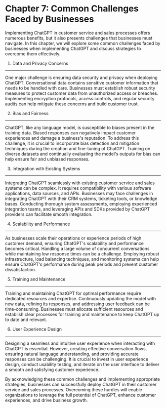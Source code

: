 Chapter 7: Common Challenges Faced by Businesses
================================================

Implementing ChatGPT in customer service and sales processes offers numerous benefits, but it also presents challenges that businesses must navigate. In this chapter, we will explore some common challenges faced by businesses when implementing ChatGPT and discuss strategies to overcome them effectively.

1. Data and Privacy Concerns
----------------------------

One major challenge is ensuring data security and privacy when deploying ChatGPT. Conversational data contains sensitive customer information that needs to be handled with care. Businesses must establish robust security measures to protect customer data from unauthorized access or breaches. Implementing encryption protocols, access controls, and regular security audits can help mitigate these concerns and build customer trust.

2. Bias and Fairness
--------------------

ChatGPT, like any language model, is susceptible to biases present in the training data. Biased responses can negatively impact customer experiences and damage a business's reputation. To address this challenge, it is crucial to incorporate bias detection and mitigation techniques during the creation and fine-tuning of ChatGPT. Training on diverse datasets and continually evaluating the model's outputs for bias can help ensure fair and unbiased responses.

3. Integration with Existing Systems
------------------------------------

Integrating ChatGPT seamlessly with existing customer service and sales systems can be complex. It requires compatibility with various software applications, data sources, and APIs. Businesses may face challenges in integrating ChatGPT with their CRM systems, ticketing tools, or knowledge bases. Conducting thorough system assessments, employing experienced integration teams, and leveraging APIs and SDKs provided by ChatGPT providers can facilitate smooth integration.

4. Scalability and Performance
------------------------------

As businesses scale their operations or experience periods of high customer demand, ensuring ChatGPT's scalability and performance becomes critical. Handling a large volume of concurrent conversations while maintaining low response times can be a challenge. Employing robust infrastructure, load balancing techniques, and monitoring systems can help ensure ChatGPT's performance during peak periods and prevent customer dissatisfaction.

5. Training and Maintenance
---------------------------

Training and maintaining ChatGPT for optimal performance require dedicated resources and expertise. Continuously updating the model with new data, refining its responses, and addressing user feedback can be time-consuming. Businesses must allocate sufficient resources and establish clear processes for training and maintenance to keep ChatGPT up to date and relevant.

6. User Experience Design
-------------------------

Designing a seamless and intuitive user experience when interacting with ChatGPT is essential. However, creating effective conversation flows, ensuring natural language understanding, and providing accurate responses can be challenging. It is crucial to invest in user experience design, conduct usability testing, and iterate on the user interface to deliver a smooth and satisfying customer experience.

By acknowledging these common challenges and implementing appropriate strategies, businesses can successfully deploy ChatGPT in their customer service and sales processes. Overcoming these hurdles will enable organizations to leverage the full potential of ChatGPT, enhance customer experiences, and drive business growth.
